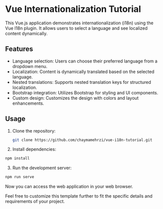 # Vue Internationalization  Tutorial


This Vue.js application demonstrates internationalization (i18n) using the Vue I18n plugin. It allows users to select a language and see localized content dynamically.

## Features

- Language selection: Users can choose their preferred language from a dropdown menu.
- Localization: Content is dynamically translated based on the selected language.
- Nested translations: Supports nested translation keys for structured localization.
- Bootstrap integration: Utilizes Bootstrap for styling and UI components.
- Custom design: Customizes the design with colors and layout enhancements.

## Usage

1. Clone the repository:

   ```bash
   git clone https://github.com/chaymamehrzi/vue-i18n-tutorial.git
   ``` 
   

2. Install dependencies: 

```bash
npm install
``` 


3. Run the development server:

```bash
npm run serve
``` 



Now you can access the web application in your web browser. 

Feel free to customize this template further to fit the specific details and requirements of your project.


